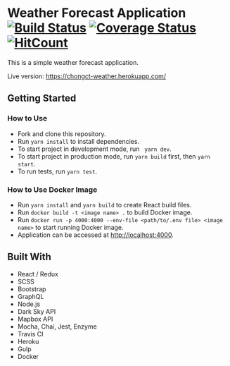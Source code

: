 # Weather Forecast Application [![Build Status](https://travis-ci.com/chongct/weather-forecast.svg?branch=master)](https://travis-ci.com/chongct/weather-forecast) [![Coverage Status](https://coveralls.io/repos/github/chongct/weather-forecast/badge.svg?branch=master)](https://coveralls.io/github/chongct/weather-forecast?branch=master) [![HitCount](http://hits.dwyl.io/chongct/weather-forecast.svg)](http://hits.dwyl.io/chongct/weather-forecast)

This is a simple weather forecast application.

Live version: https://chongct-weather.herokuapp.com/

## Getting Started
### How to Use
* Fork and clone this repository.
* Run ```yarn install``` to install dependencies.
* To start project in development mode, run ``` yarn dev```.
* To start project in production mode, run ```yarn build``` first, then ```yarn start```.
* To run tests, run ```yarn test```.

### How to Use Docker Image
* Run ```yarn install``` and ```yarn build``` to create React build files.
* Run ```docker build -t <image name> .``` to build Docker image.
* Run ```docker run -p 4000:4000 --env-file <path/to/.env file> <image name>``` to start running Docker image.
* Application can be accessed at <http://localhost:4000>.

## Built With
* React / Redux
* SCSS
* Bootstrap
* GraphQL
* Node.js
* Dark Sky API
* Mapbox API
* Mocha, Chai, Jest, Enzyme
* Travis CI
* Heroku
* Gulp
* Docker
